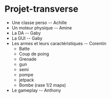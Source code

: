 # Projet-transverse

 - Une classe perso -- Achille
 - Un moteur physique -- Amine
 - La DA -- Gaby
 - La GUI -- Gaby
 - Les armes et leurs caractéristiques -- Corentin
     - Batte
     - Coup de poing
     - Grenade
     - gun
     - semi
     - pompe
     - jetpack
     - Bombe (rase 1/2 maps)
 - Le gameplay -- Anthony

